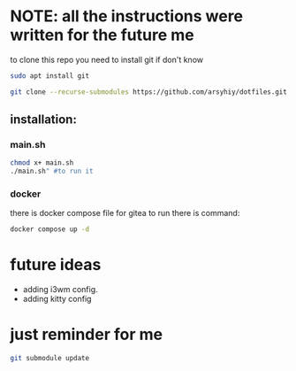 # NOTE: all the instructions were written for the future me
to clone this repo you need to install git if don't know
```bash 
sudo apt install git 
```

```bash
git clone --recurse-submodules https://github.com/arsyhiy/dotfiles.git
```

## installation:
### main.sh 
```bash 
chmod x+ main.sh
./main.sh" #to run it
```
### docker 
there is docker compose file for gitea to run there is command:
```bash 
docker compose up -d
```

# future ideas
- adding i3wm config.
- adding kitty config
# just reminder for me 
```bash 
git submodule update                       
```
